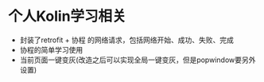 # 个人Kolin学习相关

- 封装了retrofit + 协程 的网络请求，包括网络开始、成功、失败、完成
- 协程的简单学习使用
- 当前页面一键变灰(改造之后可以实现全局一键变灰，但是popwindow要另外设置)